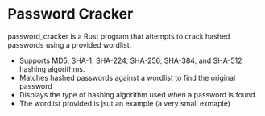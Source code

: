 # **Password Cracker**

password_cracker is a Rust program that attempts to crack hashed passwords using a provided wordlist.
 - Supports MD5, SHA-1, SHA-224, SHA-256, SHA-384, and SHA-512 hashing algorithms.
 - Matches hashed passwords against a wordlist to find the original password
 - Displays the type of hashing algorithm used when a password is found.
 - The wordlist provided is jsut an example (a very small exmaple)
